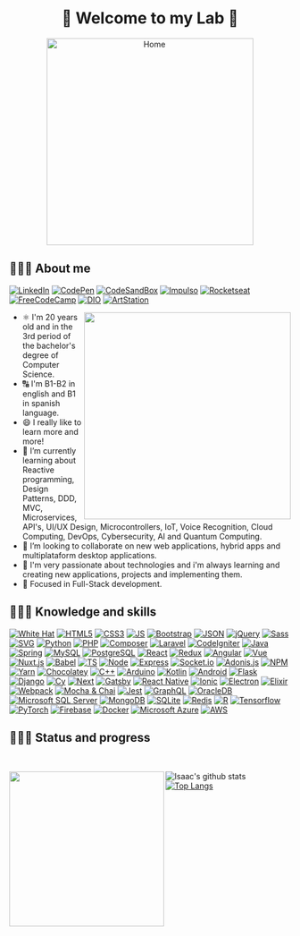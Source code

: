 <h1 align="center">🥽 Welcome to my Lab 🥼</h1>

<!--<div align="center"><a href="https://github.com/IsaacAlves7"><img src="https://i.pinimg.com/originals/9f/c2/12/9fc2126eec2c0a3876e3f2097af9b983.gif" /></a></div>-->
<div align="center"><a href="https://github.com/IsaacAlves7"><img src="https://user-images.githubusercontent.com/61624336/105997359-47208900-608a-11eb-8172-9164c5683afa.png" height="370" title="Home"/></a></div>

## 👨🏾‍🔬 About me
<!-- - 🔭 I’m currently working on Skyliner
-->

[![LinkedIn](https://img.shields.io/badge/-LinkedIn-f9f6f6?style=for-the-badge&logo=LinkedIn&logoColor=0077B5)](https://www.linkedin.com/in/isaac-alves-pinheiro-012324198/)
[![CodePen](https://img.shields.io/badge/-CodePen-f9f6f6?style=for-the-badge&logo=CodePen&logoColor=000)](https://codepen.io/isaacalves7/)
[![CodeSandBox](https://img.shields.io/badge/-CodeSandBox-f9f6f6?style=for-the-badge&logo=CodeSandBox&logoColor=000)](https://codesandbox.io/u/IsaacAlves7)
[![Impulso](https://img.shields.io/badge/-Impulso‍‍Network-f9f6f6?style=for-the-badge&logo=Meteor&logoColor=red)]()
[![Rocketseat](https://img.shields.io/badge/-Rocketseat-f9f9f9?style=for-the-badge&logo=American-Airlines&logoColor=9266CC)](https://app.rocketseat.com.br/me/isaac-alves-pinheiro-1589164166)
[![FreeCodeCamp](https://img.shields.io/badge/-FreeCodeCamp-f9f9f9?style=for-the-badge&logo=FreeCodeCamp&logoColor=000)](https://www.freecodecamp.org/isaac7)
[![DIO](https://img.shields.io/badge/-DIgital‍‍Innovation‍‍One-f9f9f9?style=for-the-badge&logo=asciinema&logoColor=FA6709)](https://web.digitalinnovation.one/users/isaac_alves0720?tab=achievements)
[![ArtStation](https://img.shields.io/badge/-ArtStation-f9f9f9?style=for-the-badge&logo=ArtStation&logoColor=13AFF0)](https://www.artstation.com/isaacalves7)

<img src="https://ionicframework.com/img/homepage/hero-ionic-react.png" align="right" height="370"/>

 - ⚛️ I'm 20 years old and in the 3rd period of the bachelor's degree of Computer Science.
 - 🔠 I'm B1-B2 in english and B1 in spanish language.
 - 😄 I really like to learn more and more!
 - 🌱 I’m currently learning about Reactive programming, Design Patterns, DDD, MVC, Microservices, API's, UI/UX Design, Microcontrollers, IoT, Voice Recognition, Cloud Computing, DevOps, Cybersecurity, AI and Quantum Computing.
 - 👯 I’m looking to collaborate on new web applications, hybrid apps and multiplataform desktop applications.
 - 💜 I'm very passionate about technologies and i'm always learning and creating new applications, projects and implementing them.
 - 🎯 Focused in Full-Stack development.

## 👨🏾‍💻 Knowledge and skills
<!--The same height for everybody
<div align="justify">
<a href="https://solyd.com.br/treinamentos/introducao-ao-hacking-e-pentest/"><img src="https://www.lovegroveconsulting.com/wp-content/uploads/2017/08/white-hat-seo.png" height="50" title="White Hat"/>
<p>
  <!-- Your languages and tools. Be careful with the alignment. 
  You can use this sites to get logos: https://www.vectorlogo.zone or https://simpleicons.org/ or https://worldvectorlogo.com/ or flaticon
 
 <img src="https://www.flaticon.com/svg/vstatic/svg/1578/1578409.svg?token=exp=1614549204~hmac=aebbac9ddf60f8605b4a61816b200db6" height="170"><img src="https://www.flaticon.com/svg/vstatic/svg/1578/1578448.svg?token=exp=1614549655~hmac=9dd8f5fff184115b9bac8cfaa27d2b0c" height="170"><img src="https://www.flaticon.com/svg/vstatic/svg/1578/1578377.svg?token=exp=1614549845~hmac=d75a00a69ff4319777a65e361d06ce2e" height="170">
  <img src="https://www.flaticon.com/svg/vstatic/svg/1578/1578387.svg?token=exp=1614549637~hmac=20cbb15a9ce30dbf7bc0a19c51640313" height="170"> 
  -->
 
 <div align="left">
 
  [![White Hat](https://img.shields.io/badge/-White‍‍Hat-000000?style=for-the-badge&logo=Red-Hat&logoColor=FCFBFA)](https://www.linkedin.com/in/isaac-alves-pinheiro-012324198/)
 [![HTML5](https://img.shields.io/badge/-HTML5-f9f6f6?style=for-the-badge&logo=HTML5&logoColor=E34F26)](https://www.linkedin.com/in/isaac-alves-pinheiro-012324198/)
 [![CSS3](https://img.shields.io/badge/-CSS3-f9f6f6?style=for-the-badge&logo=CSS3&logoColor=1877F2)](https://www.linkedin.com/in/isaac-alves-pinheiro-012324198/)
 [![JS](https://img.shields.io/badge/-JavaScript(ES6)-f9f6f6?style=for-the-badge&logo=JavaScript&logoColor=F7DF1E)](https://www.linkedin.com/in/isaac-alves-pinheiro-012324198/)
 [![Bootstrap](https://img.shields.io/badge/-Bootstrap-f9f6f6?style=for-the-badge&logo=Bootstrap&logoColor=7952B3)](https://www.linkedin.com/in/isaac-alves-pinheiro-012324198/)
  [![JSON](https://img.shields.io/badge/-JSON-f9f6f6?style=for-the-badge&logo=JSON&logoColor=000000)](https://www.linkedin.com/in/isaac-alves-pinheiro-012324198/)
 [![jQuery](https://img.shields.io/badge/-jQuery-f9f6f6?style=for-the-badge&logo=jQuery&logoColor=0769AD)](https://www.linkedin.com/in/isaac-alves-pinheiro-012324198/)
 [![Sass](https://img.shields.io/badge/-Sass-f9f6f6?style=for-the-badge&logo=Sass&logoColor=CC6699)](https://sass-lang.com/)
 [![SVG](https://img.shields.io/badge/-SVG-f9f6f6?style=for-the-badge&logo=SVG&logoColor=FFB13B)](https://www.linkedin.com/in/isaac-alves-pinheiro-012324198/)
 [![Python](https://img.shields.io/badge/-Python-f9f6f6?style=for-the-badge&logo=Python&logoColor=3776AB)](https://www.linkedin.com/in/isaac-alves-pinheiro-012324198/)
 [![PHP](https://img.shields.io/badge/-PHP-f9f6f6?style=for-the-badge&logo=PHP&logoColor=777BB4)](https://www.php.net/)
 [![Composer](https://img.shields.io/badge/-Composer-f9f6f6?style=for-the-badge&logo=Composer&logoColor=885630)](https://getcomposer.org/)
 [![Laravel](https://img.shields.io/badge/-Laravel-f9f6f6?style=for-the-badge&logo=Laravel&logoColor=FF2D20)](https://www.linkedin.com/in/isaac-alves-pinheiro-012324198/)
 [![CodeIgniter](https://img.shields.io/badge/-CodeIgniter-f9f6f6?style=for-the-badge&logo=CodeIgniter&logoColor=FF2D20)](https://www.linkedin.com/in/isaac-alves-pinheiro-012324198/)
 [![Java](https://img.shields.io/badge/-Java-f9f6f6?style=for-the-badge&logo=Java&logoColor=F80000)](https://www.linkedin.com/in/isaac-alves-pinheiro-012324198/)
 [![Spring](https://img.shields.io/badge/-Spring-f9f6f6?style=for-the-badge&logo=Spring&logoColor=6DB33F)](https://www.linkedin.com/in/isaac-alves-pinheiro-012324198/)
 [![MySQL](https://img.shields.io/badge/-MySQL-f9f6f6?style=for-the-badge&logo=MySQL&logoColor=4479A1)](https://www.linkedin.com/in/isaac-alves-pinheiro-012324198/)
 [![PostgreSQL](https://img.shields.io/badge/-PostgreSQL-f9f6f6?style=for-the-badge&logo=PostgreSQL&logoColor=336791)](https://www.linkedin.com/in/isaac-alves-pinheiro-012324198/)
 [![React](https://img.shields.io/badge/-React-f9f6f6?style=for-the-badge&logo=React&logoColor=61DAFB)](https://www.linkedin.com/in/isaac-alves-pinheiro-012324198/)
 [![Redux](https://img.shields.io/badge/-Redux-f9f6f6?style=for-the-badge&logo=Redux&logoColor=764ABC)](https://www.linkedin.com/in/isaac-alves-pinheiro-012324198/)
 [![Angular](https://img.shields.io/badge/-Angular-f9f6f6?style=for-the-badge&logo=Angular&logoColor=DD0031)](https://angular.io/)
 [![Vue](https://img.shields.io/badge/-Vue.js-f9f6f6?style=for-the-badge&logo=Vue.js&logoColor=4FC08D)](https://vuejs.org/)
 [![Nuxt.js](https://img.shields.io/badge/-Nuxt.js-f9f6f6?style=for-the-badge&logo=Nuxt.js&logoColor=00C58E)](https://vuejs.org/)
   [![Babel](https://img.shields.io/badge/-Babel-f9f6f6?style=for-the-badge&logo=Babel&logoColor=F9DC3E)](https://www.linkedin.com/in/isaac-alves-pinheiro-012324198/)
   [![TS](https://img.shields.io/badge/-TypeScript-f9f6f6?style=for-the-badge&logo=TypeScript&logoColor=3178C6)](https://www.linkedin.com/in/isaac-alves-pinheiro-012324198/)
 [![Node](https://img.shields.io/badge/-Node.js-f9f6f6?style=for-the-badge&logo=Node.js&logoColor=339933)](https://www.linkedin.com/in/isaac-alves-pinheiro-012324198/)
 [![Express](https://img.shields.io/badge/-Express-f9f6f6?style=for-the-badge&logo=Express&logoColor=000000)](https://expressjs.com/pt-br/)
  [![Socket.io](https://img.shields.io/badge/-Socket.io-f9f6f6?style=for-the-badge&logo=Socket.io&logoColor=010101)](https://expressjs.com/pt-br/)
 [![Adonis.js](https://img.shields.io/badge/-Adonis.js-f9f6f6?style=for-the-badge&logo=AdonisJS&logoColor=220052)](https://www.linkedin.com/in/isaac-alves-pinheiro-012324198/)
  [![NPM](https://img.shields.io/badge/-NPM-f9f6f6?style=for-the-badge&logo=NPM&logoColor=CB3837)](https://www.npmjs.com/)
   [![Yarn](https://img.shields.io/badge/-Yarn-f9f6f6?style=for-the-badge&logo=Yarn&logoColor=2C8EBB)](https://www.linkedin.com/in/isaac-alves-pinheiro-012324198/)
   [![Chocolatey](https://img.shields.io/badge/-Chocolatey-f9f6f6?style=for-the-badge&logo=Chocolatey&logoColor=80B5E3)](https://www.linkedin.com/in/isaac-alves-pinheiro-012324198/)
     [![C++](https://img.shields.io/badge/-C++-f9f6f6?style=for-the-badge&logo=C&logoColor=00AEF0)](https://www.linkedin.com/in/isaac-alves-pinheiro-012324198/)
      [![Arduino](https://img.shields.io/badge/-Arduino-f9f6f6?style=for-the-badge&logo=Arduino&logoColor=00979D)](https://www.linkedin.com/in/isaac-alves-pinheiro-012324198/)
   [![Kotlin](https://img.shields.io/badge/-Kotlin-f9f6f6?style=for-the-badge&logo=Kotlin&logoColor=B366F6)](https://www.linkedin.com/in/isaac-alves-pinheiro-012324198/)
    [![Android](https://img.shields.io/badge/-Android-f9f6f6?style=for-the-badge&logo=Android&logoColor=3DDC84)](https://www.android.com/intl/pt-BR_br/)
    [![Flask](https://img.shields.io/badge/-Flask-f9f6f6?style=for-the-badge&logo=Flask&logoColor=000000)](https://www.linkedin.com/in/isaac-alves-pinheiro-012324198/)
     [![Django](https://img.shields.io/badge/-Django-f9f6f6?style=for-the-badge&logo=Django&logoColor=092E20)](https://www.linkedin.com/in/isaac-alves-pinheiro-012324198/)
  [![Cy](https://img.shields.io/badge/-Cypress-f9f6f6?style=for-the-badge&logo=Cypress&logoColor=17202C)](https://www.cypress.io/)
  [![Next](https://img.shields.io/badge/-Next.js-f9f6f6?style=for-the-badge&logo=Next.js&logoColor=000000)](https://www.linkedin.com/in/isaac-alves-pinheiro-012324198/)
  [![Gatsby](https://img.shields.io/badge/-Gatsby.js-f9f6f6?style=for-the-badge&logo=Gatsby&logoColor=663399)](https://www.linkedin.com/in/isaac-alves-pinheiro-012324198/)
  [![React Native](https://img.shields.io/badge/-React‍‍Native-f9f6f6?style=for-the-badge&logo=React&logoColor=00C4CC)](https://www.linkedin.com/in/isaac-alves-pinheiro-012324198/)
  [![Ionic](https://img.shields.io/badge/-Ionic-f9f6f6?style=for-the-badge&logo=Ionic&logoColor=3880FF)](https://ionicframework.com/)
   [![Electron](https://img.shields.io/badge/-Electron-f9f6f6?style=for-the-badge&logo=Electron&logoColor=47848F)](https://www.linkedin.com/in/isaac-alves-pinheiro-012324198/)
     [![Elixir](https://img.shields.io/badge/-Elixir-f9f6f6?style=for-the-badge&logo=Elixir&logoColor=4B275F)](https://elixir-lang.org/)
      [![Webpack](https://img.shields.io/badge/-Webpack-f9f6f6?style=for-the-badge&logo=Webpack&logoColor=8DD6F9)](https://www.linkedin.com/in/isaac-alves-pinheiro-012324198/)
       [![Mocha & Chai](https://img.shields.io/badge/-Mocha‍‍&‍‍Chai-f9f6f6?style=for-the-badge&logo=Mocha&logoColor=8D6748)](https://mochajs.org/)
      [![Jest](https://img.shields.io/badge/-Jest-f9f6f6?style=for-the-badge&logo=Jest&logoColor=C21325)](https://www.linkedin.com/in/isaac-alves-pinheiro-012324198/)
      [![GraphQL](https://img.shields.io/badge/-GraphQL-f9f6f6?style=for-the-badge&logo=GraphQL&logoColor=E10098)](https://www.linkedin.com/in/isaac-alves-pinheiro-012324198/)
[![OracleDB](https://img.shields.io/badge/-OracleDB-f9f6f6?style=for-the-badge&logo=Oracle&logoColor=F80000)](https://www.linkedin.com/in/isaac-alves-pinheiro-012324198/)
[![Microsoft SQL Server](https://img.shields.io/badge/-Microsoft‍‍SQL‍‍Server-f9f6f6?style=for-the-badge&logo=Microsoft-SQL-Server&logoColor=CC2927)](https://www.linkedin.com/in/isaac-alves-pinheiro-012324198/)
[![MongoDB](https://img.shields.io/badge/-MongoDB-f9f6f6?style=for-the-badge&logo=MongoDB&logoColor=47A248)](https://www.linkedin.com/in/isaac-alves-pinheiro-012324198/)
      [![SQLite](https://img.shields.io/badge/-SQLite-f9f6f6?style=for-the-badge&logo=SQLite&logoColor=003B57)](https://www.linkedin.com/in/isaac-alves-pinheiro-012324198/)
      [![Redis](https://img.shields.io/badge/-Redis-f9f6f6?style=for-the-badge&logo=Redis&logoColor=DC382D)](https://www.linkedin.com/in/isaac-alves-pinheiro-012324198/)
      [![R](https://img.shields.io/badge/-R-f9f6f6?style=for-the-badge&logo=R&logoColor=276DC3)](https://www.linkedin.com/in/isaac-alves-pinheiro-012324198/)
      [![Tensorflow](https://img.shields.io/badge/-Tensorflow-f9f6f6?style=for-the-badge&logo=Tensorflow&logoColor=FF6F00)](https://www.linkedin.com/in/isaac-alves-pinheiro-012324198/)
      [![PyTorch](https://img.shields.io/badge/-PyTorch-f9f6f6?style=for-the-badge&logo=PyTorch&logoColor=EE4C2C)](https://www.linkedin.com/in/isaac-alves-pinheiro-012324198/)
      [![Firebase](https://img.shields.io/badge/-Firebase-f9f6f6?style=for-the-badge&logo=Firebase&logoColor=FFCA28)](https://firebase.google.com/?hl=pt-br)
      [![Docker](https://img.shields.io/badge/-Docker-f9f6f6?style=for-the-badge&logo=Docker&logoColor=2496ED)](https://firebase.google.com/?hl=pt-br)
      [![Microsoft Azure](https://img.shields.io/badge/-Microsoft‍‍Azure-f9f6f6?style=for-the-badge&logo=Microsoft-Azure&logoColor=0089D6)](https://firebase.google.com/?hl=pt-br)
       [![AWS](https://img.shields.io/badge/-AWS-f9f6f6?style=for-the-badge&logo=Amazon-AWS&logoColor=FF9900)](https://firebase.google.com/?hl=pt-br)
 </div>

  
## 👨🏾‍💼 Status and progress
<p>&nbsp;</p>

<img src="https://ionicframework.com/img/homepage/frameworks-1x.png" align="left" height="277">

<div align="justify">

![Isaac's github stats](https://github-readme-stats.vercel.app/api?username=IsaacAlves7&show_icons=true&hide_border=true)
[![Top Langs](https://github-readme-stats.vercel.app/api/top-langs/?username=IsaacAlves7&layout=compact)](https://github.com/IsaacAlves7/github-readme-stats)
</div>
